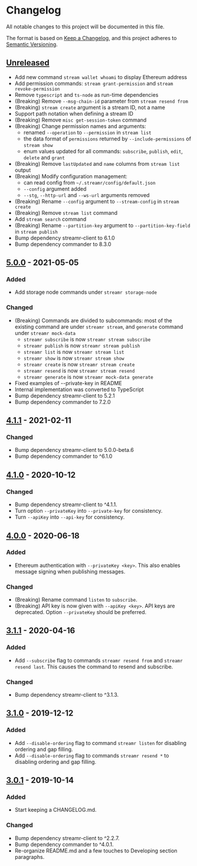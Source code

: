 # Changelog
All notable changes to this project will be documented in this file.

The format is based on [Keep a Changelog](https://keepachangelog.com/en/1.0.0/),
and this project adheres to [Semantic Versioning](https://semver.org/spec/v2.0.0.html).

## [Unreleased]
- Add new command `stream wallet whoami` to display Ethereum address
- Add permission commands: `stream grant-permission` and `stream revoke-permission`
- Remove `typescript` and `ts-node` as run-time dependencies
- (Breaking) Remove `--msg-chain-id` parameter from `stream resend from`
- (Breaking) `stream create` argument is a stream ID, not a name
- Support path notation when defining a stream ID
- (Breaking) Remove `misc get-session-token` command
- (Breaking) Change permission names and arguments:
  - renamed `--operation` to `--permission` in `stream list`
  - the data format of `permissions` returned by `--include-permissions` of `stream show` 
  - enum values updated for all commands: `subscribe`, `publish`, `edit`, `delete` and `grant`
- (Breaking) Remove `lastUpdated` and `name` columns from `stream list` output
- (Breaking) Modify configuration management:
  - can read config from `~/.streamr/config/default.json`
  - `--config` argument added
  - `--stg`, `--http-url` and `--ws-url` arguments removed
- (Breaking) Rename `--config` argument to `--stream-config` in `stream create`
- (Breaking) Remove `stream list` command
- Add `stream search` command
- (Breaking) Rename `--partition-key` argument to `--partition-key-field` in `stream publish`
- Bump dependency streamr-client to 6.1.0
- Bump dependency commander to 8.3.0

## [5.0.0] - 2021-05-05
### Added
- Add storage node commands under `streamr storage-node`

### Changed
- (Breaking) Commands are divided to subcommands: most of the existing command are under `streamr stream`, and `generate` command under `streamr mock-data`
  - `streamr subscribe` is now `streamr stream subscribe`
  - `streamr publish` is now `streamr stream publish`
  - `streamr list` is now `streamr stream list`
  - `streamr show` is now `streamr stream show`
  - `streamr create` is now `streamr stream create`
  - `streamr resend` is now `streamr stream resend`
  - `streamr generate` is now `streamr mock-data generate`
- Fixed examples of --private-key in README
- Internal implementation was converted to TypeScript
- Bump dependency streamr-client to 5.2.1
- Bump dependency commander to 7.2.0

## [4.1.1] - 2021-02-11
### Changed
- Bump dependency streamr-client to 5.0.0-beta.6
- Bump dependency commander to ^6.1.0

## [4.1.0] - 2020-10-12
### Changed
- Bump dependency streamr-client to ^4.1.1.
- Turn option `--privateKey` into `--private-key` for consistency.
- Turn `--apiKey` into `--api-key` for consistency.

## [4.0.0] - 2020-06-18
### Added
- Ethereum authentication with `--privateKey <key>`. This also enables message signing when publishing messages.

### Changed
- (Breaking) Rename command `listen` to `subscribe`.
- (Breaking) API key is now given with `--apiKey <key>`. API keys are deprecated. Option `--privateKey` should be preferred.

## [3.1.1] - 2020-04-16
### Added
- Add `--subscribe` flag to commands `streamr resend from` and `streamr resend last`. This causes the command to resend and subscribe. 

### Changed
- Bump dependency streamr-client to ^3.1.3.

## [3.1.0] - 2019-12-12
### Added
- Add `--disable-ordering` flag to command `streamr listen` for disabling
ordering and gap filling.
- Add `--disable-ordering` flag to commands `streamr resend *` to disabling
ordering and gap filling.

## [3.0.1] - 2019-10-14
### Added
- Start keeping a CHANGELOG.md.

### Changed
- Bump dependency streamr-client to ^2.2.7.
- Bump dependency commander to ^4.0.1.
- Re-organize README.md and a few touches to Developing section paragraphs.

[Unreleased]: https://github.com/streamr-dev/cli-tools/compare/v5.0.0...HEAD
[5.0.0]: https://github.com/streamr-dev/cli-tools/compare/v4.1.1...v5.0.0
[4.1.1]: https://github.com/streamr-dev/cli-tools/compare/v4.1.0...v4.1.1
[4.1.0]: https://github.com/streamr-dev/cli-tools/compare/v4.0.0...v4.1.0
[4.0.0]: https://github.com/streamr-dev/cli-tools/compare/v3.1.1...v4.0.0
[3.1.1]: https://github.com/streamr-dev/cli-tools/compare/v3.1.0...v3.1.1
[3.1.0]: https://github.com/streamr-dev/cli-tools/compare/v3.0.1...v3.1.0
[3.0.1]: https://github.com/streamr-dev/cli-tools/compare/v3.0.0...v3.0.1
